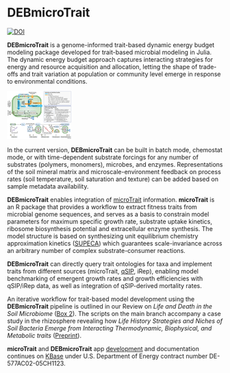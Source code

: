 # DEBmicroTrait

[![DOI](https://zenodo.org/badge/529673789.svg)](https://zenodo.org/badge/latestdoi/529673789)



**DEBmicroTrait** is a genome-informed trait-based dynamic energy budget modeling package developed for trait-based microbial modeling in Julia. The dynamic energy budget approach captures interacting strategies for energy and resource acquisition and allocation, letting the shape of trade-offs and trait variation at population or community level emerge in response to environmental conditions.

<img src="/files/EESA22-0403.jpg" width="150">

 In the current version, **DEBmicroTrait** can be built in batch mode, chemostat mode, or with time-dependent substrate forcings for any number of substrates (polymers, monomers), microbes, and enzymes. Representations of the soil mineral matrix and microscale-environment feedback on process rates (soil temperature, soil saturation and texture) can be added based on sample metadata availability.

**DEBmicroTrait** enables integration of [microTrait](https://github.com/ukaraoz/microtrait) information. **microTrait** is an R package that provides a workflow to extract fitness traits from microbial genome sequences, and serves as a basis to constrain model parameters for maximum specific growth rate, substrate uptake kinetics, ribosome biosynthesis potential and extracellular enzyme synthesis. The model structure is based on synthesizing unit equilibrium chemistry approximation kinetics ([SUPECA](https://gmd.copernicus.org/articles/10/3277/2017/)) which guarantees scale-invariance across an arbitrary number of complex substrate-consumer reactions.

**DEBmicroTrait** can directly query trait ontologies for taxa and implement traits from different sources (microTrait, [qSIP](https://github.com/bramstone/qsip), iRep), enabling model benchmarking of emergent growth rates and growth efficiencies with qSIP/iRep data, as well as integration of qSIP-derived mortality rates.

An iterative workflow for trait-based model development using the **DEBmicroTrait** pipeline is outlined in our Review on *Life and Death in the Soil Microbiome* ([Box 2](https://www.nature.com/articles/s41579-022-00695-z)). The scripts on the main branch accompany a case study in the rhizosphere revealing how *Life History Strategies and Niches of Soil Bacteria Emerge from Interacting Thermodynamic, Biophysical, and Metabolic traits*  ([Preprint](https://www.biorxiv.org/content/10.1101/2022.06.29.498137v1.abstract)).

 **microTrait** and **DEBmicroTrait** app [development](https://github.com/giannamars/DEBmicroTraitKB) and documentation continues on [KBase](https://www.kbase.us/research/pett-ridge-sfa/) under U.S. Department of Energy contract number DE-577AC02-05CH1123.   

